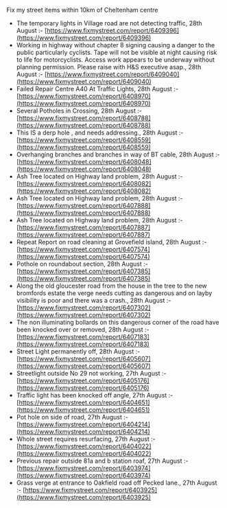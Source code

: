 Fix my street items within 10km of Cheltenham centre

<!-- fix_marker starts -->

- The temporary lights in Village road are not detecting traffic, 28th August :- [https://www.fixmystreet.com/report/6409396](https://www.fixmystreet.com/report/6409396)
- Working in highway without chapter 8 signing causing a danger to the public particularly cyclists. Tape will not be visible at night causing risk to life for motorcyclists. Access work appears to be underway without planning permission. Please raise with H&S executive asap., 28th August :- [https://www.fixmystreet.com/report/6409040](https://www.fixmystreet.com/report/6409040)
- Failed Repair Centre A40 At Traffic Lights, 28th August :- [https://www.fixmystreet.com/report/6408970](https://www.fixmystreet.com/report/6408970)
- Several Potholes in Crossing, 28th August :- [https://www.fixmystreet.com/report/6408788](https://www.fixmystreet.com/report/6408788)
- This IS a derp hole , and needs addressing., 28th August :- [https://www.fixmystreet.com/report/6408559](https://www.fixmystreet.com/report/6408559)
- Overhanging branches and branches in way of BT cable, 28th August :- [https://www.fixmystreet.com/report/6408048](https://www.fixmystreet.com/report/6408048)
- Ash Tree located on Highway land problem, 28th August :- [https://www.fixmystreet.com/report/6408082](https://www.fixmystreet.com/report/6408082)
- Ash Tree located on Highway land problem, 28th August :- [https://www.fixmystreet.com/report/6407888](https://www.fixmystreet.com/report/6407888)
- Ash Tree located on Highway land problem, 28th August :- [https://www.fixmystreet.com/report/6407887](https://www.fixmystreet.com/report/6407887)
- Repeat Report on road cleaning at Grovefield island, 28th August :- [https://www.fixmystreet.com/report/6407574](https://www.fixmystreet.com/report/6407574)
- Pothole on roundabout section, 28th August :- [https://www.fixmystreet.com/report/6407385](https://www.fixmystreet.com/report/6407385)
- Along the old gloucester road from the house in the tree to the new bromfords estate the verge needs cutting as dangerous and on layby visibility is poor and there was a crash., 28th August :- [https://www.fixmystreet.com/report/6407302](https://www.fixmystreet.com/report/6407302)
- The non illuminating bollards on this dangerous corner of the road have been knocked over or removed, 28th August :- [https://www.fixmystreet.com/report/6407183](https://www.fixmystreet.com/report/6407183)
- Street Light permanently off, 28th August :- [https://www.fixmystreet.com/report/6405607](https://www.fixmystreet.com/report/6405607)
- Streetlight outside No 29 not working, 27th August :- [https://www.fixmystreet.com/report/6405176](https://www.fixmystreet.com/report/6405176)
- Traffic light has been knocked off angle, 27th August :- [https://www.fixmystreet.com/report/6404651](https://www.fixmystreet.com/report/6404651)
- Pot hole on side of road, 27th August :- [https://www.fixmystreet.com/report/6404214](https://www.fixmystreet.com/report/6404214)
- Whole street requires resurfacing, 27th August :- [https://www.fixmystreet.com/report/6404022](https://www.fixmystreet.com/report/6404022)
- Previous repair outside 81a and b station roaf, 27th August :- [https://www.fixmystreet.com/report/6403974](https://www.fixmystreet.com/report/6403974)
- Grass verge at entrance to Oakfield road off Pecked lane., 27th August :- [https://www.fixmystreet.com/report/6403925](https://www.fixmystreet.com/report/6403925)

<!-- fix_marker ends -->